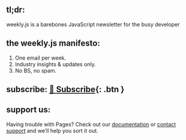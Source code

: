 ## tl;dr:

weekly.js is a barebones JavaScript newsletter for the busy developer

## the weekly.js manifesto:

1. One email per week. 
2. Industry insights & updates only.
3. No BS, no spam.

## subscribe: [💌 Subscribe](http://example.com/){: .btn }

## support us:

Having trouble with Pages? Check out our [documentation](https://docs.github.com/categories/github-pages-basics/) or [contact support](https://github.com/contact) and we’ll help you sort it out.
